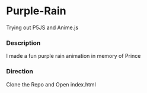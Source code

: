 # Purple-Rain
Trying out P5JS and Anime.js

### Description
I made a fun purple rain animation in memory of Prince

### Direction
Clone the Repo and Open index.html
